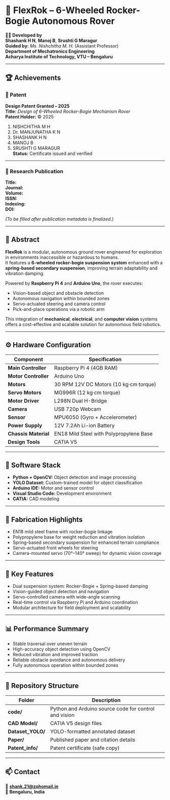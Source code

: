 # 🚀 FlexRok – 6-Wheeled Rocker-Bogie Autonomous Rover

👨‍🔧 **Developed by**  
**Shashank H N**, **Manoj B**, **Srushti G Maragur**  
**Guided by:** *Ms. Nishchitha M. H.* (Assistant Professor)  
**Department of Mechatronics Engineering**  
**Acharya Institute of Technology, VTU – Bengaluru**

---

## 🏆 Achievements

### 🧾 Patent  
**Design Patent Granted – 2025**  
**Title:** *Design of 6-Wheeled Rocker-Bogie Mechanism Rover*  
**Patent Holder:** © 2025  
1. NISHCHITHA M H  
2. Dr. MANJUNATHA K N  
3. SHASHANK H N  
4. MANOJ B  
5. SRUSHTI G MARAGUR  
**Status:** Certificate issued and verified  

---

### 📘 Research Publication  

**Title:**  
**Journal:**  
**Volume:**  
**ISSN:**  
**Indexing:**  
**DOI:**  

*(To be filled after publication metadata is finalized.)*

---

## 🧠 Abstract  

**FlexRok** is a modular, autonomous ground rover engineered for exploration in environments inaccessible or hazardous to humans.  
It features a **6-wheeled rocker-bogie suspension system** enhanced with a **spring-based secondary suspension**, improving terrain adaptability and vibration damping.  

Powered by **Raspberry Pi 4** and **Arduino Uno**, the rover executes:  

- Vision-based object and obstacle detection  
- Autonomous navigation within bounded zones  
- Servo-actuated steering and camera control  
- Pick-and-place operations via a robotic arm  

This integration of **mechanical**, **electrical**, and **computer vision** systems offers a cost-effective and scalable solution for autonomous field robotics.  

---

## ⚙️ Hardware Configuration  

| Component | Specification |
|------------|---------------|
| **Main Controller** | Raspberry Pi 4 (4GB RAM) |
| **Motor Controller** | Arduino Uno |
| **Motors** | 30 RPM 12V DC Motors (10 kg·cm torque) |
| **Servo Motors** | MG996R (12 kg·cm torque) |
| **Motor Driver** | L298N Dual H-Bridge |
| **Camera** | USB 720p Webcam |
| **Sensor** | MPU6050 (Gyro + Accelerometer) |
| **Power Supply** | 12V 7.2Ah Li-ion Battery |
| **Chassis Material** | EN18 Mild Steel with Polypropylene Base |
| **Design Tools** | CATIA V5 |

---

## 🧩 Software Stack  

- **Python + OpenCV:** Object detection and image processing  
- **YOLO Dataset:** Custom-trained model for object classification  
- **Arduino IDE:** Motor and sensor control  
- **Visual Studio Code:** Development environment  
- **CATIA:** CAD modeling  

---

## 🧱 Fabrication Highlights  

- EN18 mild steel frame with rocker-bogie linkage  
- Polypropylene base for weight reduction and vibration isolation  
- Spring-based secondary suspension for enhanced terrain compliance  
- Servo-actuated front wheels for steering  
- Camera-mounted servo (70°–140° sweep) for dynamic vision coverage  

---

## 🧠 Key Features  

- Dual suspension system: Rocker-Bogie + Spring-based damping  
- Vision-guided object detection and navigation  
- Servo-controlled camera with wide-angle scanning  
- Real-time control via Raspberry Pi and Arduino coordination  
- Modular architecture for field deployment and scalability  

---

## 📊 Performance Summary  

- Stable traversal over uneven terrain  
- High-accuracy object detection using OpenCV  
- Reduced vibration and improved traction  
- Reliable obstacle avoidance and autonomous delivery  
- Fully autonomous operation within bounded zones  

---

## 📂 Repository Structure  

| Folder | Description |
|--------|--------------|
| **code/** | Python and Arduino source code for control and vision |
| **CAD Model/** | CATIA V5 design files |
| **Dataset_YOLO/** | YOLO-formatted annotated dataset |
| **Paper/** | Published paper and citation details |
| **Patent_info/** | Patent certificate (safe copy) |

---

## 📫 Contact  

📧 **shank.21@zohomail.in**  
🏫 **Bengaluru, India**  
